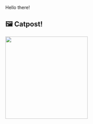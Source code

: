 Hello there!



## 🖼️ Catpost!

<sub>
    <img src="https://cdn2.thecatapi.com/images/MTUxMTkxNg.jpg" height="256">
</sub>

